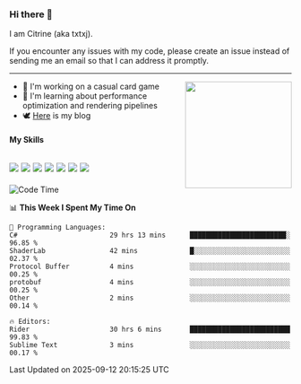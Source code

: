 ### Hi there 👋

I am Citrine (aka txtxj).

If you encounter any issues with my code, please create an issue instead of sending me an email so that I can address it promptly.

---

<img align="right" height="190" src="http://github-profile-summary-cards.vercel.app/api/cards/stats?username=txtxj&theme=vue">

- 🌱 I'm working on a casual card game
- 📖 I'm learning about performance optimization and rendering pipelines
- 🕊️ [Here](https://txtxj.top) is my blog

#### My Skills

![](https://img.shields.io/badge/Unity-000000?logo=unity&logoColor=fff)
![](https://img.shields.io/badge/C%23-239120?logo=csharp&logoColor=fff)
![](https://img.shields.io/badge/Python-3e74a2?logo=python&logoColor=fff)
![](https://img.shields.io/badge/C++-65318e?logo=cplusplus&logoColor=fff)
![](https://img.shields.io/badge/Vue-4FC08D?logo=vuedotjs&logoColor=fff)
![](https://img.shields.io/badge/Blender-f5792a?logo=blender&logoColor=fff)
![](https://img.shields.io/badge/MS%20SQL-cc2927?logo=microsoftsqlserver&logoColor=fff)
---

<!--START_SECTION:waka-->
![Code Time](http://img.shields.io/badge/Code%20Time-3%2C361%20hrs%205%20mins-blue)

📊 **This Week I Spent My Time On** 

```text
💬 Programming Languages: 
C#                       29 hrs 13 mins      ████████████████████████░   96.85 % 
ShaderLab                42 mins             █░░░░░░░░░░░░░░░░░░░░░░░░   02.37 % 
Protocol Buffer          4 mins              ░░░░░░░░░░░░░░░░░░░░░░░░░   00.25 % 
protobuf                 4 mins              ░░░░░░░░░░░░░░░░░░░░░░░░░   00.25 % 
Other                    2 mins              ░░░░░░░░░░░░░░░░░░░░░░░░░   00.14 % 

🔥 Editors: 
Rider                    30 hrs 6 mins       █████████████████████████   99.83 % 
Sublime Text             3 mins              ░░░░░░░░░░░░░░░░░░░░░░░░░   00.17 % 
```


 Last Updated on 2025-09-12 20:15:25 UTC
<!--END_SECTION:waka-->
